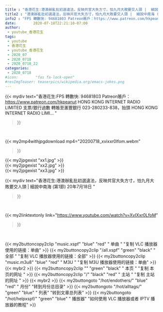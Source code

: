```yaml
---
title : "香港花生:港澳辦亂批初選違法，反映共官大失方寸，怕九月大敗要交人頭 |  細說中南海 (第1節) 20年7月18日 "
title2 : "港澳辦亂批初選違法，反映共官大失方寸，怕九月大敗要交人頭 |  細說中南海 (第1節) 20年7月18日 "
info2 : "FPS 轉數快: 94681803 Patreon賬戶：https://www.patreon.com/hkpeanut HONG KONG INTERNET RADIO LIMITED 支票/銀行過數 轉賬至滙豐銀行 023-280233-838，抬頭 HONG KONG INTERNET RADIO LIMI... "
date:        2020-07-18T22:21:10-07:00
author:
 - youtube_香港花生
tags:
 - youtube
 - 香港花生
 - youtube_香港花生
 - 2020_07
 - 2020_0718
 - 2020_0718_22
categories:
 - 2020_0718
#icon:        "fas fa-lock-open"
#resImgTeaser: teaserpics/wikipedia.org/emacs-jokes.png
---
```


{{< mydiv text="香港花生:FPS 轉數快: 94681803 Patreon賬戶：https://www.patreon.com/hkpeanut HONG KONG INTERNET RADIO LIMITED 支票/銀行過數 轉賬至滙豐銀行 023-280233-838，抬頭 HONG KONG INTERNET RADIO LIMI... "
>}}
<br>


{{< my2mp4withjpgdownload mp4="20200718_xvixxr0lfom.webm"
>}}

{{< my2jpgexist "xx1.jpg" >}}<br>
{{< my2jpgexist "xx2.jpg" >}}<br>
{{< my2jpgexist "xx3.jpg" >}}<br>



{{< mydiv text="香港花生:港澳辦亂批初選違法，反映共官大失方寸，怕九月大敗要交人頭 |  細說中南海 (第1節) 20年7月18日 "
>}}
<br>

{{< my2linktextonly link="https://www.youtube.com/watch?v=XvIXxr0LfoM"
>}}


<br>

{{< my2buttoncopy2clip "music.xspf"        "blue"   "red"    " 单曲 "  "复制 VLC 播放器使用的链接：单曲" >}} {{< my2buttoncopy2clip "/all.xspf"         "green"  "black"  " 全部 "  "复制 VLC 播放器使用的链接：全部" >}} {{< my2buttoncopy2clip "music.m3u8"        "blue"   "red"    " M3U  "    "复制 M3U 播放器使用的链接：单曲" >}} {{< mybr2 >}} {{< my2buttoncopy2clip ""                  "green"  "black"  " 本页 "    "复制 本页的网址 " >}} {{< my2buttoncopy2clip "/"                 "black"  "red"    " 主站 "    "复制 主站的网址 " >}} {{< mybr2 >}} {{< my2buttongoto      "/hot/endothers/"   "blue"   "red"    " 月份"   "转到月份总目录" >}} {{< my2buttongoto      "/hot/alltags/"     "green"  "blue"   " 列表"   "转到文章总列表" >}} {{< my2buttongoto      "/hot/helpxspf/"    "green"  "blue"   " 播放器" "如何使用 VLC 播放器或者 IPTV 播放器的教程" >}} 

